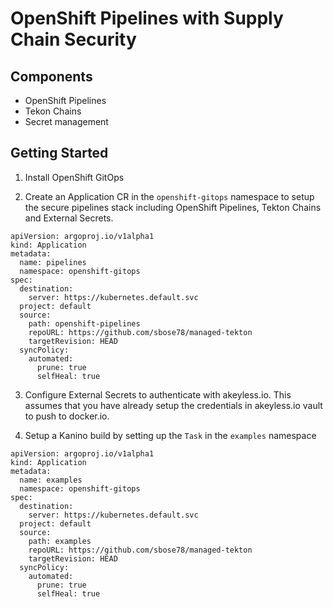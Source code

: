 # OpenShift Pipelines with Supply Chain Security

## Components

* OpenShift Pipelines
* Tekon Chains
* Secret management

## Getting Started

1. Install OpenShift GitOps

2. Create an Application CR in the `openshift-gitops` namespace to setup the secure pipelines stack including OpenShift Pipelines, Tekton Chains and External Secrets.

```
apiVersion: argoproj.io/v1alpha1
kind: Application
metadata:
  name: pipelines
  namespace: openshift-gitops
spec:
  destination:
    server: https://kubernetes.default.svc
  project: default
  source:
    path: openshift-pipelines
    repoURL: https://github.com/sbose78/managed-tekton
    targetRevision: HEAD
  syncPolicy:
    automated:
      prune: true
      selfHeal: true
```

3. Configure External Secrets to authenticate with akeyless.io. This assumes that you have already setup the credentials in akeyless.io vault to push to docker.io.

4. Setup a Kanino build by setting up the `Task` in the `examples` namespace

```
apiVersion: argoproj.io/v1alpha1
kind: Application
metadata:
  name: examples
  namespace: openshift-gitops
spec:
  destination:
    server: https://kubernetes.default.svc
  project: default
  source:
    path: examples
    repoURL: https://github.com/sbose78/managed-tekton
    targetRevision: HEAD
  syncPolicy:
    automated:
      prune: true
      selfHeal: true
```
